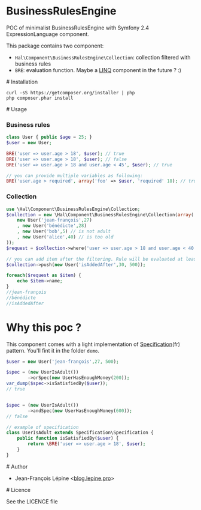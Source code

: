 # BusinessRulesEngine

POC of minimalist BusinessRulesEngine with Symfony 2.4 ExpressionLanguage component.

This package contains two component:

+ `Hal\Component\BusinessRulesEngine\Collection`: collection filtered with business rules
+ `BRE`: evaluation function. Maybe a [LINQ](http://fr.wikipedia.org/wiki/Language_Integrated_Query) component in the future ? :)

# Installation

    curl -sS https://getcomposer.org/installer | php
    php composer.phar install

# Usage

### Business rules

```php
class User { public $age = 25; }
$user = new User;

BRE('user => user.age > 18', $user); // true
BRE('user => user.age > 18', $user); // false
BRE('user => user.age > 18 and user.age < 45', $user); // true

// you can provide multiple variables as following:
BRE('user.age > required', array('foo' => $user, 'required' 18); // true

```

### Collection

```php
use \Hal\Component\BusinessRulesEngine\Collection;
$collection = new \Hal\Component\BusinessRulesEngine\Collection(array(
    new User('jean-françois',27)
    , new User('bénédicte',28)
    , new User('bob',5) // is not adult
    , new User('alice',40) // is too old
));
$request = $collection->where('user => user.age > 18 and user.age < 40');

// you can add item after the filtering. Rule will be evaluated at least.
$collection->push(new User('isAddedAfter',30, 500));

foreach($request as $item) {
    echo $item->name;
}
//jean-françois
//bénédicte
//isAddedAfter
```

# Why this poc ?

This component comes with a light implementation of [Specification](http://blog.lepine.pro/php/gerer-des-regles-metiers-complexes-etou-changeantes)(fr) pattern. You'll fint it in the folder `demo`.

```php
$user = new User('jean-françois',27, 500);

$spec = (new UserIsAdult())
        ->orSpec(new UserHasEnoughMoney(200));
var_dump($spec->isSatisfiedBy($user));
// true


$spec = (new UserIsAdult())
        ->andSpec(new UserHasEnoughMoney(600));
// false

// example of specification
class UserIsAdult extends Specification\Specification {
    public function isSatisfiedBy($user) {
        return \BRE('user => user.age > 18', $user);
    }
}
```
# Author

+ Jean-François Lépine <[blog.lepine.pro](http://blog.lepine.pro)>

# Licence

See the LICENCE file